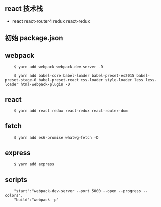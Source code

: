 ## react 技术栈
- react react-router4 redux react-redux
## 初始 package.json
## webpack
```
    $ yarn add webpack webpack-dev-server -D
```
```
    $ yarn add babel-core babel-loader babel-preset-es2015 babel-preset-stage-0 babel-preset-react css-loader style-loader less less-loader html-webpack-plugin -D
```
## react 
```
    $ yarn add react redux react-redux react-router-dom
```
## fetch 
```
    $ yarn add es6-promise whatwg-fetch -D
```
## express
```
    $ yarn add express
```
## scripts
```
    "start":"webpack-dev-server --port 5000 --open --progress --colors",
    "build":"webpack -p"
```